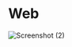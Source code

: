 # Web
![Screenshot (2)](https://user-images.githubusercontent.com/76948262/110074326-09103680-7da7-11eb-94e2-cd9deb47d513.png)

